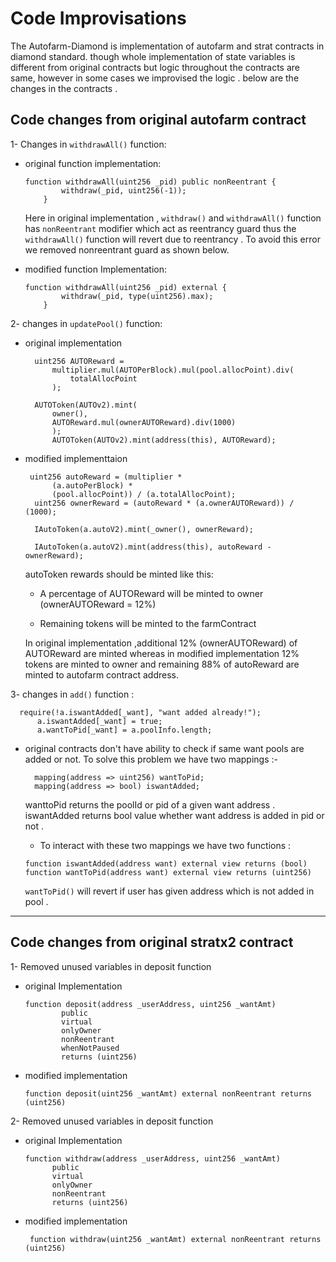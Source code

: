 # Code Improvisations

The Autofarm-Diamond is implementation of autofarm and strat contracts in diamond standard.
though whole implementation of state variables is different from original contracts but logic throughout the contracts are same,
however in some cases we improvised the logic . below are the changes in the contracts .

## Code changes from original autofarm contract

1- Changes in `withdrawAll()` function:

- original function implementation:

  ```solidity
  function withdrawAll(uint256 _pid) public nonReentrant {
          withdraw(_pid, uint256(-1));
      }
  ```

  Here in original implementation , `withdraw()` and `withdrawAll()` function has `nonReentrant` modifier which act as reentrancy guard thus the `withdrawAll()` function will revert due to reentrancy . To avoid this error we removed nonreentrant guard as shown below.

- modified function Implementation:

  ```solidity
  function withdrawAll(uint256 _pid) external {
          withdraw(_pid, type(uint256).max);
      }
  ```

2- changes in `updatePool()` function:

- original implementation

  ```solidity
    uint256 AUTOReward =
        multiplier.mul(AUTOPerBlock).mul(pool.allocPoint).div(
            totalAllocPoint
        );

    AUTOToken(AUTOv2).mint(
        owner(),
        AUTOReward.mul(ownerAUTOReward).div(1000)
        );
        AUTOToken(AUTOv2).mint(address(this), AUTOReward);
  ```

- modified implementtaion

  ```solidity
   uint256 autoReward = (multiplier *
        (a.autoPerBlock) *
        (pool.allocPoint)) / (a.totalAllocPoint);
    uint256 ownerReward = (autoReward * (a.ownerAUTOReward)) / (1000);

    IAutoToken(a.autoV2).mint(_owner(), ownerReward);

    IAutoToken(a.autoV2).mint(address(this), autoReward - ownerReward);
  ```

  autoToken rewards should be minted like this:

  - A percentage of AUTOReward will be minted to owner (ownerAUTOReward = 12%)

  - Remaining tokens will be minted to the farmContract

  In original implementation ,additional 12% (ownerAUTOReward) of AUTOReward are minted whereas in modified implementation 12% tokens are minted to owner and remaining 88% of autoReward are minted to autofarm contract address.

3- changes in `add()` function :

```solidity
  require(!a.iswantAdded[_want], "want added already!");
      a.iswantAdded[_want] = true;
      a.wantToPid[_want] = a.poolInfo.length;
```

- original contracts don't have ability to check if same want pools are added or not. To solve this problem we have two mappings :-

  ```solidity
    mapping(address => uint256) wantToPid;
    mapping(address => bool) iswantAdded;

  ```

  wanttoPid returns the poolId or pid of a given want address .\
  iswantAdded returns bool value whether want address is added in pid or not .

  - To interact with these two mappings we have two functions :

  ```solidity
  function iswantAdded(address want) external view returns (bool)
  function wantToPid(address want) external view returns (uint256)
  ```

  `wantToPid()` will revert if user has given address which is not added in pool .

---

## Code changes from original stratx2 contract

1- Removed unused variables in deposit function

- original Implementation

  ```solidity
  function deposit(address _userAddress, uint256 _wantAmt)
          public
          virtual
          onlyOwner
          nonReentrant
          whenNotPaused
          returns (uint256)
  ```

- modified implementation

  ```solidity
  function deposit(uint256 _wantAmt) external nonReentrant returns (uint256)
  ```

2- Removed unused variables in deposit function

- original Implementation

  ```solidity
  function withdraw(address _userAddress, uint256 _wantAmt)
        public
        virtual
        onlyOwner
        nonReentrant
        returns (uint256)
  ```

- modified implementation

  ```solidity
   function withdraw(uint256 _wantAmt) external nonReentrant returns (uint256)
  ```
